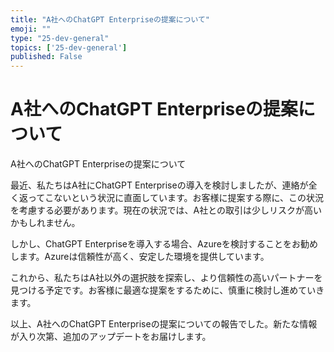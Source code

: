 ```yaml
---
title: "A社へのChatGPT Enterpriseの提案について"
emoji: ""
type: "25-dev-general"
topics: ['25-dev-general']
published: False
---
```


# A社へのChatGPT Enterpriseの提案について

A社へのChatGPT Enterpriseの提案について

最近、私たちはA社にChatGPT Enterpriseの導入を検討しましたが、連絡が全く返ってこないという状況に直面しています。お客様に提案する際に、この状況を考慮する必要があります。現在の状況では、A社との取引は少しリスクが高いかもしれません。

しかし、ChatGPT Enterpriseを導入する場合、Azureを検討することをお勧めします。Azureは信頼性が高く、安定した環境を提供しています。

これから、私たちはA社以外の選択肢を探索し、より信頼性の高いパートナーを見つける予定です。お客様に最適な提案をするために、慎重に検討し進めていきます。

以上、A社へのChatGPT Enterpriseの提案についての報告でした。新たな情報が入り次第、追加のアップデートをお届けします。
